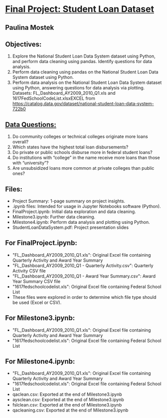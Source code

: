 # <u>Final Project: Student Loan Dataset</u>
## Paulina Mostek
## Objectives:
1. Explore the National Student Loan Data System dataset using Python, and perform data cleaning using pandas. Identify questions for data analysis.
2. Perform data cleaning using pandas on the National Student Loan Data System dataset using Python.
3. Perform data analysis on the National Student Loan Data System dataset using Python, answering questions for data analysis via plotting.
Datasets: FL_Dashboard_AY2009_2010_Q1.xls and 1617FedSchoolCodeList.xlsxEXCEL from
https://catalog.data.gov/dataset/national-student-loan-data-system-722b0 

## <u>Data Questions:</u>
1. Do community colleges or technical colleges originate more loans overall?
2. Which states have the highest total loan disbursements?
3. Do private or public schools disburse more in federal student loans?
4. Do institutions with “college” in the name receive more loans than those with “university”?
5. Are unsubsidized loans more common at private colleges than public ones?

## Files:
* Project Summary: 1-page summary on project insights.
* .ipynb files: Intended for usage in Jupyter Notebooks software (Python).
* FinalProject.ipynb: Initial data exploration and data cleaning.
* Milestone3.ipynb: Further data cleaning.
* Milestone4.ipynb: Perform data analysis and plotting using Python.
* StudentLoanDataSystem.pdf: Project presentation slides

## For FinalProject.ipynb:
* "FL_Dashboard_AY2009_2010_Q1.xls": Original Excel file containing Quarterly Activity and Award Year Summary
* "FL_Dashboard_AY2009_2010_Q1 - Quarterly Activity.csv": Quarterly Activity CSV file
* "FL_Dashboard_AY2009_2010_Q1 - Award Year Summary.csv": Award Year Summary CSV file
* "1617fedschoolcodelist.xls": Original Excel file containing Federal School List
* These files were explored in order to determine which file type should be used (Excel or CSV).

## For Milestone3.ipynb:
* "FL_Dashboard_AY2009_2010_Q1.xls": Original Excel file containing Quarterly Activity and Award Year Summary
* "1617fedschoolcodelist.xls": Original Excel file containing Federal School List

## For Milestone4.ipynb:
* "FL_Dashboard_AY2009_2010_Q1.xls": Original Excel file containing Quarterly Activity and Award Year Summary
* "1617fedschoolcodelist.xls": Original Excel file containing Federal School List
* qaclean.csv: Exported at the end of Milestone3.ipynb
* aysclean.csv: Exported at the end of Milestone3.ipynb
* fslclean.csv: Exported at the end of Milestone3.ipynb
* qacleaning.csv: Exported at the end of Milestone3.ipynb
